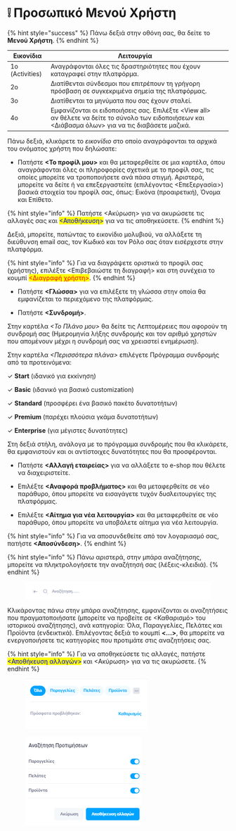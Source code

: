 # ❕ Προσωπικό Μενού Χρήστη

{% hint style="success" %}
Πάνω δεξιά στην οθόνη σας, θα δείτε το **Μενού Χρήστη**.
{% endhint %}

<table><thead><tr><th>Εικονίδια</th><th>Λειτουργία</th><th data-hidden></th></tr></thead><tbody><tr><td>1ο (Activities)</td><td>Αναγράφονται όλες τις δραστηριότητες που έχουν καταγραφεί στην πλατφόρμα. </td><td></td></tr><tr><td>2ο</td><td>Διατίθενται σύνδεσμοι που επιτρέπουν τη γρήγορη πρόσβαση σε συγκεκριμένα σημεία της πλατφόρμας.</td><td></td></tr><tr><td>3o</td><td>Διατίθενται τα μηνύματα που σας έχουν σταλεί.</td><td></td></tr><tr><td>4o </td><td>Εμφανίζονται οι ειδοποιήσεις σας. Επιλέξτε &#x3C;View all> αν θέλετε να δείτε το σύνολο των ειδοποιήσεων και &#x3C;Διάβασμα όλων> για να τις διαβάσετε μαζικά.</td><td></td></tr></tbody></table>

Πάνω δεξιά, κλικάρετε το _εικονίδιο_ στο οποίο αναγράφονται τα αρχικά του ονόματος χρήστη που δηλώσατε:

* Πατήστε **<Το προφίλ μου>** και θα μεταφερθείτε σε μια καρτέλα, όπου αναγράφονται όλες οι πληροφορίες σχετικά με το προφίλ σας, τις οποίες μπορείτε να τροποποιήσετε ανά πάσα στιγμή. Αριστερά, μπορείτε να δείτε ή να επεξεργαστείτε (επιλέγοντας <Επεξεργασία>) βασικά στοιχεία του προφίλ σας, όπως: Εικόνα (προαιρετική), Όνομα και Επίθετο.&#x20;

{% hint style="info" %}
Πατήστε <Ακύρωση> για να ακυρώσετε τις αλλαγές σας και <mark style="color:blue;"><Αποθήκευση></mark> για να τις αποθηκεύσετε.
{% endhint %}

Δεξιά, μπορείτε, πατώντας το εικονίδιο μολυβιού, να αλλάξετε τη διεύθυνση email σας, τον Κωδικό και τον Ρόλο σας όταν εισέρχεστε στην πλατφόρμα.

{% hint style="info" %}
Για να διαγράψετε οριστικά το προφίλ σας (χρήστης), επιλέξτε <Επιβεβαιώστε τη διαγραφή> και στη συνέχεια το κουμπί <mark style="color:red;"><Διαγραφή χρήστη></mark>.
{% endhint %}



* Πατήστε **<Γλώσσα>** για να επιλέξετε τη γλώσσα στην οποία θα εμφανίζεται το περιεχόμενο της πλατφόρμας.



* Πατήστε **<Συνδρομή>**.

Στην καρτέλα _<Το Πλάνο μου>_ θα δείτε τις Λεπτομέρειες που αφορούν τη συνδρομή σας (Ημερομηνία λήξης συνδρομής και τον αριθμό χρηστών που απομένουν μέχρι η συνδρομή σας να χρειαστεί ενημέρωση).&#x20;

Στην καρτέλα _<Περισσότερα πλάνα>_ επιλέγετε Πρόγραμμα συνδρομής από τα προτεινόμενα:

✓ **Start** (ιδανικό για εκκίνηση)

✓ **Basic** (ιδανικό για βασικό customization)

✓ **Standard** (προσφέρει ένα βασικό πακέτο δυνατοτήτων)

✓ **Premium** (παρέχει πλούσια γκάμα δυνατοτήτων)

&#x20;✓ **Enterprise** (για μέγιστες δυνατότητες)

Στη δεξιά στήλη, ανάλογα με το πρόγραμμα συνδρομής που θα κλικάρετε, θα εμφανιστούν και οι αντίστοιχες δυνατότητες που θα προσφέρονται.&#x20;



* Πατήστε **<Αλλαγή εταιρείας>** για να αλλάξετε το e-shop που θέλετε να διαχειριστείτε.



* &#x20;Επιλέξτε **<Αναφορά προβλήματος>** και θα μεταφερθείτε σε νέο παράθυρο, όπου μπορείτε να εισαγάγετε τυχόν δυσλειτουργίες της πλατφόρμας.



* Επιλέξτε **<Αίτημα για νέα λειτουργία>** και θα μεταφερθείτε σε νέο παράθυρο, όπου μπορείτε να υποβάλετε αίτημα για νέα λειτουργία.

{% hint style="info" %}
Για να αποσυνδεθείτε από τον λογαριασμό σας, πατήστε **<Αποσύνδεση>**.
{% endhint %}

{% hint style="info" %}
Πάνω αριστερά, στην μπάρα αναζήτησης, μπορείτε να πληκτρολογήσετε την αναζήτησή σας (λέξεις-κλειδιά).&#x20;
{% endhint %}

<figure><img src=".gitbook/assets/ScreenHunter 225.png" alt=""><figcaption></figcaption></figure>

Κλικάροντας πάνω στην μπάρα αναζήτησης, εμφανίζονται οι αναζητήσεις που πραγματοποιήσατε (μπορείτε να προβείτε σε <Καθαρισμό> του ιστορικού αναζήτησης), ανά κατηγορία: Όλα, Παραγγελίες, Πελάτες και Προϊόντα (ενδεικτικά). Επιλέγοντας δεξιά το κουμπί **<...>**, θα μπορείτε να ενεργοποιήσετε τις κατηγορίες που προτιμάτε στις αναζητήσεις σας.&#x20;

{% hint style="info" %}
Για να αποθηκεύσετε τις αλλαγές, πατήστε <mark style="color:blue;"><Αποθήκευση αλλαγών></mark> και <Ακύρωση> για να τις ακυρώσετε.
{% endhint %}

<div>

<figure><img src=".gitbook/assets/ScreenHunter 226 (1).png" alt=""><figcaption></figcaption></figure>

 

<figure><img src=".gitbook/assets/ScreenHunter 227.png" alt=""><figcaption></figcaption></figure>

</div>
